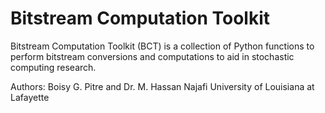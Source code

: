 # Bitstream Computation Toolkit

Bitstream Computation Toolkit (BCT) is a collection of Python functions to perform bitstream conversions and computations to aid in stochastic computing research.

Authors: Boisy G. Pitre and Dr. M. Hassan Najafi
University of Louisiana at Lafayette
